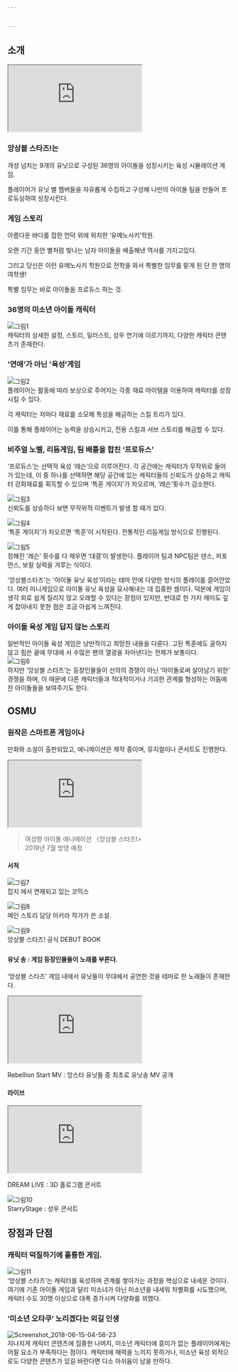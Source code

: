 ```yaml
---


---
```


<h2 id="소개">소개</h2>
<iframe class="youtube" src="https://www.youtube.com/embed/65_TlDdvizQ" allowfullscreen=""></iframe>
<h3 id="앙상블-스타즈는">앙상블 스타즈!는</h3>
<p>개성 넘치는 9개의 유닛으로 구성된 36명의 아이돌을 성장시키는 육성 시뮬레이션 게임.</p>
<p>플레이어가 유닛 별 멤버들을 자유롭게 수집하고 구성해 나만의 아이돌 팀을 만들어 프로듀싱하여 성장시킨다.</p>
<h3 id="게임-스토리">게임 스토리</h3>
<p>아름다운 바다를 접한 언덕 위에 위치한 ‘유메노사키’학원.</p>
<p>오랜 기간 동안 별처럼 빛나는 남자 아이돌을 배출해낸 역사를 가지고있다.</p>
<p>그리고 당신은 이런 유메노사키 학원으로 전학을 와서 특별한 임무를 맡게 된 단 한 명의 여학생!</p>
<p>특별 임무는 바로 아이돌을 프로듀스 하는 것.</p>
<h3 id="명의-미소년-아이돌-캐릭터">36명의 미소년 아이돌 캐릭터</h3>
<p><img alt="그림1" src="https://user-images.githubusercontent.com/26755686/55700675-1ed61f00-5a0b-11e9-9619-2cfcebe21dd8.png"><br>
캐릭터의 상세한 설정, 스토리, 일러스트, 성우 연기에 이르기까지, 다양한 캐릭터 콘텐츠가 존재한다.</p>
<h3 id="연애가-아닌-육성게임">'연애’가 아닌 '육성’게임</h3>
<p><img alt="그림2" src="https://user-images.githubusercontent.com/26755686/55700702-4331fb80-5a0b-11e9-84db-9e73761b2914.png"><br>
플레이어는 활동에 따라 보상으로 주어지는 각종 재료 아이템을 이용하여 캐릭터를 성장 시킬 수 있다.</p>
<p>각 캐릭터는 저마다 재료를 소모해 특성을 해금하는 스킬 트리가 있다.</p>
<p>이를 통해 플레이어는 능력을 상승시키고, 전용 스킬과 서브 스토리를 해금할 수 있다.</p>
<h3 id="비주얼-노벨-리듬게임-팀-배틀을-합친-프로듀스">비주얼 노벨, 리듬게임, 팀 배틀을 합친 ‘프로듀스’</h3>
<p>‘프로듀스’는 선택적 육성 ‘레슨’으로 이루어진다. 각 공간에는 캐릭터가 무작위로 들어가 있는데, 이 중 하나를 선택하면 해당 공간에 있는 캐릭터들의 신뢰도가 상승하고 캐릭터 강화재료를 획득할 수 있으며 ‘특훈 게이지’가 차오르며, ‘레슨’횟수가 감소한다.</p>
<p><img alt="그림3" src="https://user-images.githubusercontent.com/26755686/55700738-72e10380-5a0b-11e9-8b52-a3202f78171d.png"><br>
신뢰도를 상승하다 보면 무작위적 이벤트가 발생 할 때가 있다.</p>
<p><img alt="그림4" src="https://user-images.githubusercontent.com/26755686/55700775-9015d200-5a0b-11e9-9ed2-1f1941dab78f.png"><br>
‘특훈 게이지’가 차오르면 ‘특훈’이 시작된다. 전통적인 리듬게임 방식으로 진행된다.</p>
<p><img alt="그림5" src="https://user-images.githubusercontent.com/26755686/55700823-bfc4da00-5a0b-11e9-9491-017ef42a7d7d.png"><br>
정해진 ‘레슨’ 횟수를 다 채우면 ‘대결’이 발생한다. 플레이어 팀과 NPC팀은 댄스, 퍼포먼스, 보컬 실력을 겨루는 식이다.</p>
<p>'앙상블스타즈’는 '아이돌 유닛 육성’이라는 테마 안에 다양한 방식의 플레이를 끌어안았다. 여러 미니게임으로 아이돌 유닛 육성을 묘사해내는 데 집중한 셈이다. 덕분에 게임이 생각 외로 쉽게 질리지 않고 오래할 수 있다는 장점이 있지만, 반대로 한 가지 재미도 깊게 잡아내지 못한 점은 조금 아쉽게 느껴진다.</p>
<h3 id="아이돌-육성-게임-답지-않는-스토리">아이돌 육성 게임 답지 않는 스토리</h3>
<p>일반적인 아이돌 육성 게임은 낭만적이고 희망찬 내용을 다룬다. 고된 특훈에도 굴하지 않고 힘쓴 끝에 무대에 서 수많은 팬의 열광을 자아낸다는 전제가 보통이다.<br>
<img alt="그림6" src="https://user-images.githubusercontent.com/26755686/55700882-06b2cf80-5a0c-11e9-85a7-bf0909cb7739.png"><br>
하지만 ‘앙상블 스타즈’는 등장인물들이 선의의 경쟁이 아닌 ‘아이돌로써 살아남기 위한’ 경쟁을 하며, 이 때문에 다른 캐릭터들과 적대적이거나 기괴한 관계를 형성하는 어둠에 찬 아이돌들을 보여주기도 한다.</p>
<h2 id="osmu">OSMU</h2>
<h3 id="원작은-스마트폰-게임이나">원작은 스마트폰 게임이나</h3>
<p>만화와 소설이 출판되었고, 에니메이션은 제작 중이며, 뮤지컬이나 콘서트도 진행한다.</p>
<iframe class="youtube" src="https://www.youtube.com/embed/4deqHYYzhwY" allowfullscreen=""></iframe>
<blockquote>
<p>여성향 아이돌 애니메이션 〈앙상블 스타즈!&gt;<br>
2019년 7월 방영 예정</p>
</blockquote>
<h4 id="서적">서적</h4>
<p><img alt="그림7" src="https://user-images.githubusercontent.com/26755686/55701124-f3543400-5a0c-11e9-9915-3c66006e884e.jpg"><br>
잡지 에서 연재되고 있는 코믹스</p>
<p><img alt="그림8" src="https://user-images.githubusercontent.com/26755686/55701161-11219900-5a0d-11e9-9b55-246d0530dadd.jpg"><br>
메인 스토리 담당 아키라 작가가 쓴 소설.</p>
<p><img alt="그림9" src="https://user-images.githubusercontent.com/26755686/55701190-30b8c180-5a0d-11e9-9cc0-0a02a681c347.jpg"><br>
앙상블 스타즈! 공식 DEBUT BOOK </p>
<h4 id="유닛--송--게임-등장인물들이-노래를-부른다.">유닛  송 : 게임 등장인물들이 노래를 부른다.</h4>
<p>‘앙상블 스타즈’ 게임 내에서 유닛들이 무대에서 공연한 것을 테마로 한 노래들이 존재한다.</p>
<iframe class="youtube" src="https://www.youtube.com/embed/W8orWGbOmjw" allowfullscreen=""></iframe>
<p>Rebellion Start MV : 앙스타 유닛들 중 최초로 유닛송  MV 공개</p>
<h4 id="라이브">라이브</h4>
<iframe class="youtube" src="https://www.youtube.com/embed/gt2_1djWFas" allowfullscreen=""></iframe>
<p>DREAM LIVE : 3D 홀로그램 콘서트</p>
<p><img alt="그림10" src="https://user-images.githubusercontent.com/26755686/55701374-d79d5d80-5a0d-11e9-8c27-f5c028f8271c.jpg"><br>
StarryStage : 성우 콘서트</p>
<h2 id="장점과-단점">장점과 단점</h2>
<h3 id="캐릭터-덕질하기에-훌륭한-게임.">캐릭터 덕질하기에 훌륭한 게임.</h3>
<p><img alt="그림11" src="https://user-images.githubusercontent.com/26755686/55701457-2519ca80-5a0e-11e9-819f-02edef133805.png"><br>
‘앙상블 스타즈’는 캐릭터를 육성하며 관계를 쌓아가는 과정을 핵심으로 내세운 것이다. 여기에 기존 아이돌 게임과 달리 미소녀가 아닌 미소년을 내세워 차별화를 시도했으며, 캐릭터 수도 30명 이상으로 대폭 증가시켜 다양화를 꾀했다.</p>
<h3 id="‘미소년-오타쿠’-노리겠다는-외길-인생">‘미소년 오타쿠’ 노리겠다는 외길 인생</h3>
<p><img alt="Screenshot_2018-06-15-04-56-23" src="https://user-images.githubusercontent.com/26755686/55701717-331c1b00-5a0f-11e9-9a9b-6f9543747527.jpg"><br>
지나치게 캐릭터 콘텐츠에 집중한 나머지, 미소년 캐릭터에 흥미가 없는 플레이어에게는 어필 요소가 부족하다는 점이다. 캐릭터에 매력을 느끼지 못하거나, 미소년 육성 외적으로도 다양한 콘텐츠가 있길 바란다면 다소 아쉬움이 남을 만하다.</p>

